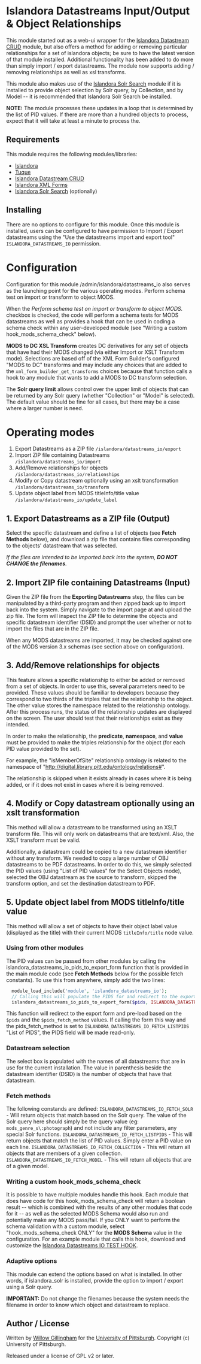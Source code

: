 Islandora Datastreams Input/Output & Object Relationships
=============
This module started out as a web-ui wrapper for the [Islandora Datastream CRUD](https://github.com/mjordan/islandora_datastream_crud) module, but also offers a method for adding or removing particular relationships for a set of islandora objects;  be sure to have the latest version of that module installed.  Additional functionality has been added to do more than simply import / export datastreams.  The module now supports adding / removing relationships as well as xsl transforms.  

This module also makes use of the [Islandora Solr Search](https://github.com/islandora/islandora_solr_search) module if it is installed to provide object selection by Solr query, by Collection, and by Model -- it is recommended that Islandora Solr Search be installed.

**NOTE:** The module processes these updates in a loop that is determined by the list of PID values.  If there are more than a hundred objects to process, expect that it will take at least a minute to process the.

## Requirements

This module requires the following modules/libraries:

* [Islandora](https://github.com/islandora/islandora)
* [Tuque](https://github.com/islandora/tuque)
* [Islandora Datastream CRUD](https://github.com/mjordan/islandora_datastream_crud)
* [Islandora XML Forms](https://github.com/Islandora/islandora_xml_forms.git)
* [Islandora Solr Search](https://github.com/islandora/islandora_solr_search) (optionally)

## Installing
There are no options to configure for this module.  Once this module is installed, users can be configured to have permission to Import / Export datastreams using the "Use the datastreams import and export tool" `ISLANDORA_DATASTREAMS_IO` permission.  

# Configuration
Configuration for this module /admin/islandora/datastreams_io also serves as the launching point for the various operating modes.
Perform schema test on import or transform to object MODS.

When the *Perform schema test on import or transform to object MODS.* checkbox is checked, the code will perform a schema tests for MODS datastreams as well as provides a hook that can be used in coding a schema check within any user-developed module (see "Writing a custom hook_mods_schema_check" below).

**MODS to DC XSL Transform** creates DC derivatives for any set of objects that have had their MODS changed (via either Import or XSLT Transform mode).  Selections are based off of the XML Form Builder's configured "MODS to DC" transforms and may include any choices that are added to the `xml_form_builder_get_transforms` choices because that function calls a hook to any module that wants to add a MODS to DC transform selection.

The **Solr query limit** allows control over the upper limit of objects that can be returned by any Solr query (whether "Collection" or "Model" is selected).  The default value should be fine for all cases, but there may be a case where a larger number is need. 

# Operating modes
1. Export Datastreams as a ZIP file `/islandora/datastreams_io/export`
2. Import ZIP file containing Datastreams `/islandora/datastreams_io/import`
3. Add/Remove relationships for objects `/islandora/datastreams_io/relationships`
4. Modify or Copy datastream optionally using an xslt transformation `/islandora/datastreams_io/transform`
5. Update object label from MODS titleInfo/title value `/islandora/datastreams_io/update_label`

## 1. Export Datastreams as a ZIP file (Output)
Select the specific datastream and define a list of objects (see **Fetch Methods** below), and download a zip file that contains files corresponding to the objects' datastream that was selected.

*If the files are intended to be Imported back into the system, **DO NOT CHANGE the filenames**.*

## 2. Import ZIP file containing Datastreams (Input)
Given the ZIP file from the **Exporting Datastreams** step, the files can be manipulated by a third-party program and then zipped back up to import back into the system.  Simply navigate to the import page at and upload the zip file.  The form will inspect the ZIP file to determine the objects and specific datastream identifier (DSID) and prompt the user whether or not to import the files that are in the ZIP file.

When any MODS datastreams are imported, it may be checked against one of the MODS version 3.x schemas (see section above on configuration).

## 3. Add/Remove relationships for objects
This feature allows a specific relationship to either be added or removed from a set of objects.  In order to use this, several parameters need to be provided.  These values should be familiar to developers because they correspond to two thirds of the triples that set the relationship to the object.  The other value stores the namespace related to the relationship ontology.  After this process runs, the status of the relationship updates are displayed on the screen.  The user should test that their relationships exist as they intended.

In order to make the relationship, the **predicate**, **namespace**, and **value** must be provided to make the triples relationship for the object (for each PID value provided to the set).

For example, the "isMemberOfSite" relationship ontology is related to the namespace of "http://digital.library.pitt.edu/ontology/relations#".

The relationship is skipped when it exists already in cases where it is being added, or if it does not exist in cases where it is being removed.

## 4. Modify or Copy datastream optionally using an xslt transformation
This method will allow a datastream to be transformed using an XSLT transform file.  This will only work on datastreams that are text/xml.  Also, the XSLT transform must be valid.

Additionally, a datastream could be copied to a new  datastream identifier without any transform.  We needed to copy a large number of OBJ datastreams to be PDF datastreams.  In order to do this, we simply selected the PID values (using "List of PID values" for the Select Objects mode), selected the OBJ datastream as the source to transform, skipped the transform option, and set the destination datastream to PDF. 

## 5. Update object label from MODS titleInfo/title value
This method will allow a set of objects to have their object label value (displayed as the title) with their current MODS `titleInfo/title` node value.

### Using from other modules
The PID values can be passed from other modules by calling the islandora_datastreams_io_pids_to_export_form function that is provided in the main module code (see **Fetch Methods** below for the possible fetch constants).  To use this from anywhere, simply add the two lines:
```php
  module_load_include('module', 'islandora_datastreams_io');
  // Calling this will populate the PIDS for and redirect to the export form.
  islandora_datastreams_io_pids_to_export_form($pids, ISLANDORA_DATASTREAMS_IO_FETCH_LISTPIDS);
```
This function will redirect to the export form and pre-load based on the `$pids` and the `$pids_fetch_method` values.
If calling the form this way and the pids_fetch_method is set to `ISLANDORA_DATASTREAMS_IO_FETCH_LISTPIDS` "List of PIDS", the PIDS field will be made read-only.

### Datastream selection
The select box is populated with the names of all datastreams that are in use for the current installation.  The value in parenthesis beside the datastream identifier (DSID) is the number of objects that have that datastream.

### Fetch methods
The following constands are defined:
`ISLANDORA_DATASTREAMS_IO_FETCH_SOLR` - Will return objects that match based on the Solr query.  The value of the Solr query here should simply be the query value (eg: `mods_genre_s\:photograph`)  and not include any filter parameters, any special Solr functions.
`ISLANDORA_DATASTREAMS_IO_FETCH_LISTPIDS` - This will return objects that match the list of PID values.  Simply enter a PID value on each line.
`ISLANDORA_DATASTREAMS_IO_FETCH_COLLECTION` - This will return all objects that are members of a given collection.
`ISLANDORA_DATASTREAMS_IO_FETCH_MODEL` - This will return all objects that are of a given model.


### Writing a custom hook_mods_schema_check
It is possible to have multiple modules handle this hook.  Each module that does have code for this hook_mods_schema_check will return a boolean result -- which is combined with the results of any other modules that code for it -- as well as the selected MODS Schema would also run and potentially make any MODS pass/fail.  If you ONLY want to perform the schema validation with a custom module, select "hook_mods_schema_check ONLY" for the **MODS Schema** value in the configuration.  For an example module that calls this hook, download and customize the [Islandora Datastreams IO TEST HOOK](https://github.com/ulsdevteam/islandora_datastreams_io_testhook).

### Adaptive options

This module can extend the options based on what is installed.  In other words, if islandora_solr is installed, provide the option to import / export using a Solr query.

**IMPORTANT:** Do not change the filenames because the system needs the filename in order to know which object and datastream to replace.


## Author / License

Written by [Willow Gillingham](https://github.com/bgilling) for the [University of Pittsburgh](http://www.pitt.edu).  Copyright (c) University of Pittsburgh.

Released under a license of GPL v2 or later.
